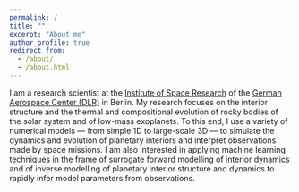 ```yaml
---
permalink: /
title: ""
excerpt: "About me"
author_profile: true
redirect_from: 
  - /about/
  - /about.html
---
```


I am a research scientist at the [Institute of Space Research](https://www.dlr.de/en/wr/) of the [German Aerospace Center (DLR)](https://www.dlr.de) in Berlin. My research focuses on the interior structure and the thermal and compositional evolution of rocky bodies of the solar system and of low-mass exoplanets. To this end, I use a variety of numerical models — from simple 1D to large-scale 3D — to simulate the dynamics and evolution of planetary interiors and interpret observations made by space missions. I am also interested in applying machine learning techniques in the frame of surrogate forward modelling of interior dynamics and of inverse modelling of planetary interior structure and dynamics to rapidly infer model parameters from observations.  

